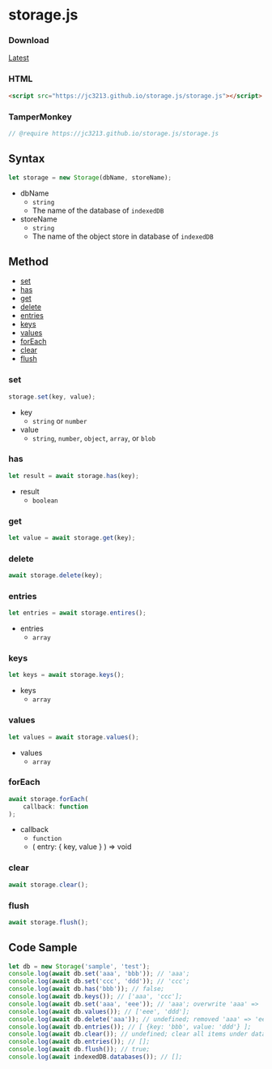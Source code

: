 # storage.js

### Download
[Latest](//jc3213.github.io/storage.js/storage.js)

### HTML
```HTML
<script src="https://jc3213.github.io/storage.js/storage.js"></script>
```

### TamperMonkey
```javascript
// @require https://jc3213.github.io/storage.js/storage.js
```

## Syntax
```javascript
let storage = new Storage(dbName, storeName);
```
- dbName
    - `string`
    - The name of the database of `indexedDB`
- storeName
    - `string`
    - The name of the object store in database of `indexedDB`

## Method
- [set](#set)
- [has](#has)
- [get](#get)
- [delete](#delete)
- [entries](#entries)
- [keys](#keys)
- [values](#values)
- [forEach](#foreach)
- [clear](#clear)
- [flush](#flush)

### set
```javascript
storage.set(key, value);
```
- key
    - `string` or `number`
- value
    - `string`, `number`, `object`, `array`, or `blob`

### has
```javascript
let result = await storage.has(key);
```
- result
    - `boolean`

### get
```javascript
let value = await storage.get(key);
```

### delete
```javascript
await storage.delete(key);
```

### entries
```javascript
let entries = await storage.entires();
```
- entries
    - `array`

### keys
```javascript
let keys = await storage.keys();
```
- keys
    - `array`

### values
```javascript
let values = await storage.values();
```
- values
    - `array`

### forEach
```javascript
await storage.forEach(
    callback: function
);
```
- callback
    - `function`
    - ( entry: { key, value } ) => void

### clear
```javascript
await storage.clear();
```

### flush
```javascript
await storage.flush();
```

## Code Sample
```javascript
let db = new Storage('sample', 'test');
console.log(await db.set('aaa', 'bbb')); // 'aaa';
console.log(await db.set('ccc', 'ddd')); // 'ccc';
console.log(await db.has('bbb')); // false;
console.log(await db.keys()); // ['aaa', 'ccc'];
console.log(await db.set('aaa', 'eee')); // 'aaa'; overwrite 'aaa' => 'eee';
console.log(await db.values()); // ['eee', 'ddd'];
console.log(await db.delete('aaa')); // undefined; removed 'aaa' => 'eee';
console.log(await db.entries()); // [ {key: 'bbb', value: 'ddd'} ];
console.log(await db.clear()); // undefined; clear all items under database 'sample' -> object store 'test'
console.log(await db.entries()); // [];
console.log(await db.flush()); // true;
console.log(await indexedDB.databases()); // [];
```
